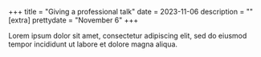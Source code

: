 +++
title = "Giving a professional talk"
date = 2023-11-06
description = ""
[extra]
prettydate = "November 6"
+++

Lorem ipsum dolor sit amet, consectetur adipiscing elit, sed do eiusmod tempor incididunt ut labore et dolore magna aliqua.
